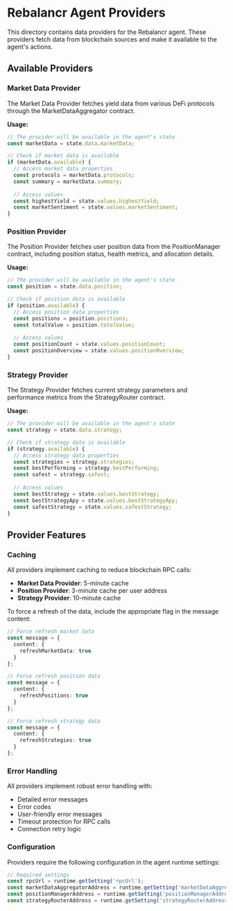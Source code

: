 # Rebalancr Agent Providers

This directory contains data providers for the Rebalancr agent. These providers fetch data from blockchain sources and make it available to the agent's actions.

## Available Providers

### Market Data Provider

The Market Data Provider fetches yield data from various DeFi protocols through the MarketDataAggregator contract.

**Usage:**
```typescript
// The provider will be available in the agent's state
const marketData = state.data.marketData;

// Check if market data is available
if (marketData.available) {
  // Access market data properties
  const protocols = marketData.protocols;
  const summary = marketData.summary;
  
  // Access values
  const highestYield = state.values.highestYield;
  const marketSentiment = state.values.marketSentiment;
}
```

### Position Provider

The Position Provider fetches user position data from the PositionManager contract, including position status, health metrics, and allocation details.

**Usage:**
```typescript
// The provider will be available in the agent's state
const position = state.data.position;

// Check if position data is available
if (position.available) {
  // Access position data properties
  const positions = position.positions;
  const totalValue = position.totalValue;
  
  // Access values
  const positionCount = state.values.positionCount;
  const positionOverview = state.values.positionOverview;
}
```

### Strategy Provider

The Strategy Provider fetches current strategy parameters and performance metrics from the StrategyRouter contract.

**Usage:**
```typescript
// The provider will be available in the agent's state
const strategy = state.data.strategy;

// Check if strategy data is available
if (strategy.available) {
  // Access strategy data properties
  const strategies = strategy.strategies;
  const bestPerforming = strategy.bestPerforming;
  const safest = strategy.safest;
  
  // Access values
  const bestStrategy = state.values.bestStrategy;
  const bestStrategyApy = state.values.bestStrategyApy;
  const safestStrategy = state.values.safestStrategy;
}
```

## Provider Features

### Caching

All providers implement caching to reduce blockchain RPC calls:

- **Market Data Provider**: 5-minute cache
- **Position Provider**: 3-minute cache per user address
- **Strategy Provider**: 10-minute cache

To force a refresh of the data, include the appropriate flag in the message content:

```typescript
// Force refresh market data
const message = {
  content: {
    refreshMarketData: true
  }
};

// Force refresh position data
const message = {
  content: {
    refreshPositions: true
  }
};

// Force refresh strategy data
const message = {
  content: {
    refreshStrategies: true
  }
};
```

### Error Handling

All providers implement robust error handling with:

- Detailed error messages
- Error codes
- User-friendly error messages
- Timeout protection for RPC calls
- Connection retry logic

### Configuration

Providers require the following configuration in the agent runtime settings:

```typescript
// Required settings
const rpcUrl = runtime.getSetting('rpcUrl');
const marketDataAggregatorAddress = runtime.getSetting('marketDataAggregatorAddress');
const positionManagerAddress = runtime.getSetting('positionManagerAddress');
const strategyRouterAddress = runtime.getSetting('strategyRouterAddress');
``` 